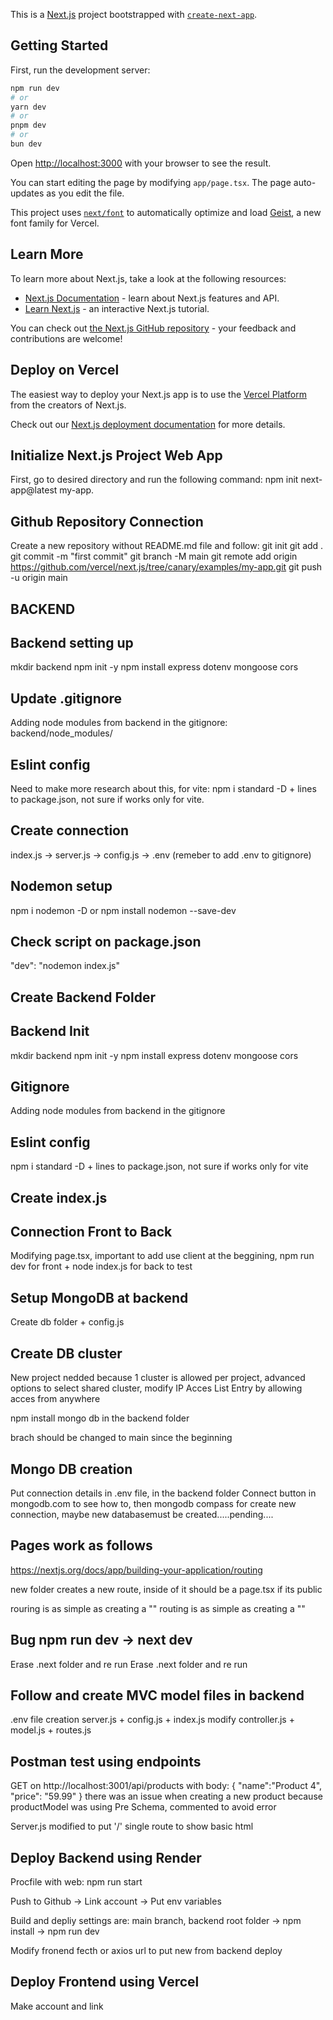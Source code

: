This is a [Next.js](https://nextjs.org) project bootstrapped with [`create-next-app`](https://nextjs.org/docs/app/api-reference/cli/create-next-app).

## Getting Started

First, run the development server:

```bash
npm run dev
# or
yarn dev
# or
pnpm dev
# or
bun dev
```

Open [http://localhost:3000](http://localhost:3000) with your browser to see the result.

You can start editing the page by modifying `app/page.tsx`. The page auto-updates as you edit the file.

This project uses [`next/font`](https://nextjs.org/docs/app/building-your-application/optimizing/fonts) to automatically optimize and load [Geist](https://vercel.com/font), a new font family for Vercel.

## Learn More

To learn more about Next.js, take a look at the following resources:

- [Next.js Documentation](https://nextjs.org/docs) - learn about Next.js features and API.
- [Learn Next.js](https://nextjs.org/learn) - an interactive Next.js tutorial.

You can check out [the Next.js GitHub repository](https://github.com/vercel/next.js) - your feedback and contributions are welcome!

## Deploy on Vercel

The easiest way to deploy your Next.js app is to use the [Vercel Platform](https://vercel.com/new?utm_medium=default-template&filter=next.js&utm_source=create-next-app&utm_campaign=create-next-app-readme) from the creators of Next.js.

Check out our [Next.js deployment documentation](https://nextjs.org/docs/app/building-your-application/deploying) for more details.

## Initialize Next.js Project Web App   

First, go to desired directory and run the following command: npm init next-app@latest my-app.

## Github Repository Connection

Create a new repository without README.md file and follow:
git init
git add .
git commit -m "first commit"
git branch -M main
git remote add origin https://github.com/vercel/next.js/tree/canary/examples/my-app.git
git push -u origin main

## BACKEND

## Backend setting up   

mkdir backend
npm init -y
npm install express dotenv mongoose cors

## Update .gitignore

Adding node modules from backend in the gitignore: backend/node_modules/

## Eslint config

Need to make more research about this, for vite: npm i standard -D + lines to package.json, not sure if works only for vite.


## Create connection

index.js -> server.js -> config.js -> .env (remeber to add .env to gitignore)

## Nodemon setup

npm i nodemon -D or npm install nodemon --save-dev

## Check script on package.json

"dev": "nodemon index.js"





## Create Backend Folder 

## Backend Init 

mkdir backend
npm init -y
npm install express dotenv mongoose cors    

## Gitignore

Adding node modules from backend in the gitignore 

## Eslint config
npm i standard -D + lines to package.json, not sure if works only for vite

## Create index.js

## Connection Front to Back
Modifying page.tsx, important to add use client at the beggining, npm run dev for front + node index.js for back to test

## Setup MongoDB at backend

Create  db folder + config.js   

## Create DB cluster

New project nedded because 1 cluster is allowed per project, advanced options to select shared cluster, modify IP Acces List Entry by allowing acces from anywhere

npm install mongo db in the backend folder 

brach should be changed to main since the beginning

## Mongo DB creation

Put connection details in .env file, in the backend folder
Connect button in mongodb.com to see how to, then mongodb compass for create new connection, maybe new databasemust be created.....pending....

## Pages work as follows 

https://nextjs.org/docs/app/building-your-application/routing

new folder creates a new route, inside of it should be a page.tsx if its public

rouring is as simple as creating a "<Link>"
routing is as simple as creating a "<Link>"

## Bug npm run dev -> next dev

Erase .next folder and re run
Erase .next folder and re run

## Follow and create MVC model files in backend

.env file creation
server.js + config.js + index.js modify 
controller.js + model.js + routes.js

## Postman test using endpoints

GET on http://localhost:3001/api/products with body:
{
    "name":"Product 4",
    "price": "59.99"
} 
there was an issue when creating a new product because productModel was using Pre Schema, commented to avoid error

Server.js modified to put '/' single route to show basic html

## Deploy Backend using Render

Procfile with web: npm run start

Push to Github -> Link account -> Put env variables 

Build and depliy settings are: main branch, backend root folder -> npm install -> npm run dev 

Modify fronend fecth or axios url to put new from backend deploy


## Deploy Frontend using Vercel

Make account and link 
